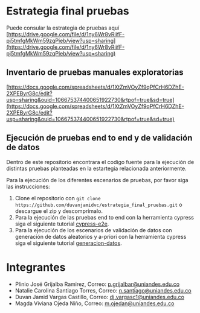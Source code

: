 # Estrategia final pruebas
Puede consular la estrategia de pruebas aquí [https://drive.google.com/file/d/1ny6Wr8vRiifF-pj5tmfgMkWm59zqPieb/view?usp=sharing](https://drive.google.com/file/d/1ny6Wr8vRiifF-pj5tmfgMkWm59zqPieb/view?usp=sharing)

## Inventario de pruebas manuales exploratorias
[https://docs.google.com/spreadsheets/d/1XtZmVOyZf9qPfCrH6DZhE-2XPEByrG8c/edit?usp=sharing&ouid=106675374400651922730&rtpof=true&sd=true](https://docs.google.com/spreadsheets/d/1XtZmVOyZf9qPfCrH6DZhE-2XPEByrG8c/edit?usp=sharing&ouid=106675374400651922730&rtpof=true&sd=true)

## Ejecución de pruebas end to end y de validación de datos
Dentro de este repositorio encontrara el codigo fuente para la ejecución de distintas pruebas planteadas en la estartegia relacionada anteriormente.

Para la ejecución de los diferentes escenarios de pruebas, por favor siga las instrucciones:
1. Clone el repositorio con ```git clone https://github.com/duvanjamidvc/estrategia_final_pruebas.git``` o descargue el zip y descomprímalo.
2. Para la ejecución de las pruebas end to end con la herramienta cypress siga el siguiente tutorial [cypress-e2e](cypress-e2e/README.md).
3. Para la ejecución de los escenarios de validación de datos con generación de datos aleatorios y a-priori con la herramienta cypress siga el siguiente tutorial [generacion-datos](generacion-datos/README.md).

# Integrantes
- Plinio José Grijalba Ramirez, Correo: p.grijalbar@uniandes.edu.co
- Natalie Carolina Santiago Torres, Correo: n.santiago@uniandes.edu.co
- Duvan Jamid Vargas Castillo, Correo: dj.vargasc1@uniandes.edu.co
- Magda Viviana Ojeda Niño, Correo: m.ojedan@uniandes.edu.co
